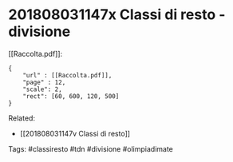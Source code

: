 # 201808031147x Classi di resto - divisione
[[Raccolta.pdf]]:
```pdf
{
	"url" : [[Raccolta.pdf]],
	"page" : 12,
	"scale": 2,
	"rect": [60, 600, 120, 500]
}
```

Related:
- [[201808031147v Classi di resto]]

Tags:
	#classiresto 
	#tdn 
	#divisione
	#olimpiadimate 